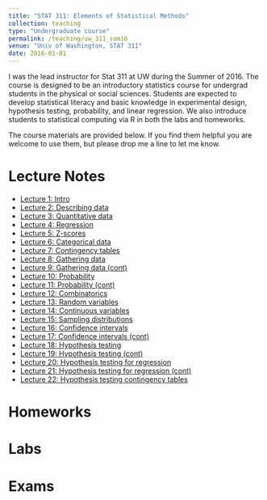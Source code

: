 ```yaml
---
title: "STAT 311: Elements of Statistical Methods"
collection: teaching
type: "Undergraduate course"
permalink: /teaching/uw_311_sum16
venue: "Univ of Washington, STAT 311"
date: 2016-01-01
---
```

I was the lead instructor for Stat 311 at UW during the Summer of 2016. The course is designed to be an introductory statistics course for undergrad students in the physical or social sciences. 
Students are expected to develop statistical literacy and basic knowledge in experimental design, hypothesis testing, probability, and linear regression. We also introduce students to statistical computing via R in both the labs and homeworks.

The course materials are provided below. If you find them helpful you are welcome to use them, but please drop me a line to let me know.


Lecture Notes
======

+ [Lecture 1: Intro](https://ysamwang.github.io/files/courses/stat311_uw/lectures/lecture1_intro.pdf)
+ [Lecture 2: Describing data](https://ysamwang.github.io/files/courses/stat311_uw/lectures/lecture2_describing_data)
+ [Lecture 3: Quantitative data](https://ysamwang.github.io/files/courses/stat311_uw/lectures/lecture3_quantitative_Var.pdf)
+ [Lecture 4: Regression](https://ysamwang.github.io/files/courses/stat311_uw/lectures/lecture4_regression.pdf)
+ [Lecture 5: Z-scores](https://ysamwang.github.io/files/courses/stat311_uw/lectures/lecture5_zscores.pdf)
+ [Lecture 6: Categorical data](https://ysamwang.github.io/files/courses/stat311_uw/lectures/lecture6_bivariate_categorical.pdf)
+ [Lecture 7: Contingency tables](https://ysamwang.github.io/files/courses/stat311_uw/lectures/lecture7_contingency_tables_cont.pdf)
+ [Lecture 8: Gathering data](https://ysamwang.github.io/files/courses/stat311_uw/lectures/lecture8_gathering_data.pdf)
+ [Lecture 9: Gathering data (cont) ](https://ysamwang.github.io/files/courses/stat311_uw/lectures/lecture9_gathering_data.pdf)
+ [Lecture 10: Probability](https://ysamwang.github.io/files/courses/stat311_uw/lectures/lecture10_probability.pdf)
+ [Lecture 11: Probability (cont)](https://ysamwang.github.io/files/courses/stat311_uw/lectures/lecture11_probability_cont.pdf)
+ [Lecture 12: Combinatorics](https://ysamwang.github.io/files/courses/stat311_uw/lectures/lecture12_counting_rules.pdf)
+ [Lecture 13: Random variables](https://ysamwang.github.io/files/courses/stat311_uw/lectures/lecture13_randomvariables.pdf)
+ [Lecture 14: Continuous variables](https://ysamwang.github.io/files/courses/stat311_uw/lectures/lecture14_continuous_rv.pdf)
+ [Lecture 15: Sampling distributions](https://ysamwang.github.io/files/courses/stat311_uw/lectures/lecture15_sampling_dist.pdf)
+ [Lecture 16: Confidence intervals](https://ysamwang.github.io/files/courses/stat311_uw/lectures/lecture16_confidence_int.pdf)
+ [Lecture 17: Confidence intervals (cont)](https://ysamwang.github.io/files/courses/stat311_uw/lectures/lecture17_confidence_int_means.pdf)
+ [Lecture 18: Hypothesis testing](https://ysamwang.github.io/files/courses/stat311_uw/lectures/lecture18_hypothesis_testing.pdf)
+ [Lecture 19: Hypothesis testing (cont)](https://ysamwang.github.io/files/courses/stat311_uw/lectures/lecture19_hypothesis_testing_cont.pdf)
+ [Lecture 20: Hypothesis testing for regression](https://ysamwang.github.io/files/courses/stat311_uw/lectures/lecture20_hypothesis_testing_regression.pdf)
+ [Lecture 21: Hypothesis testing for regression (cont)](https://ysamwang.github.io/files/courses/stat311_uw/lectures/lecture21a_hypothesis_testing_regression.pdf.pdf)
+ [Lecture 22: Hypothesis testing contingency tables](https://ysamwang.github.io/files/courses/stat311_uw/lectures/lecture21b_hypothesis_testing_tables.pdf)

Homeworks
======

Labs
======

Exams
======


